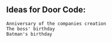 Ideas for Door Code:
-----------

	Anniversary of the companies creation
	The boss' birthday
	Batman's birthday
